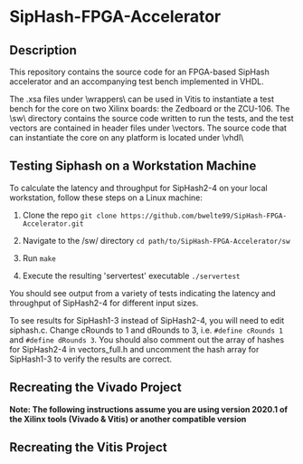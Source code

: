 # SipHash-FPGA-Accelerator
## Description
This repository contains the source code for an FPGA-based SipHash accelerator and an accompanying test bench implemented in VHDL.

The .xsa files under \wrappers\ can be used in Vitis to instantiate a test bench for the core on two Xilinx boards: the Zedboard or the ZCU-106. The \sw\ directory contains the source code written to run the tests, and the test vectors are contained in header files under \vectors\.  The source code that can instantiate the core on any platform is located under \vhdl\

## Testing Siphash on a Workstation Machine
To calculate the latency and throughput for SipHash2-4 on your local workstation, follow these steps on a Linux machine:

1) Clone the repo 
`git clone https://github.com/bwelte99/SipHash-FPGA-Accelerator.git`

2) Navigate to the /sw/ directory
`cd path/to/SipHash-FPGA-Accelerator/sw`

3) Run 
`make`

4) Execute the resulting 'servertest' executable
`./servertest`

You should see output from a variety of tests indicating the latency and throughput of SipHash2-4 for different input sizes.

To see results for SipHash1-3 instead of SipHash2-4, you will need to edit siphash.c.  Change cRounds to 1 and dRounds to 3, i.e. `#define cRounds 1` and `#define dRounds 3`.  You should also comment out the array of hashes for SipHash2-4 in vectors_full.h and uncomment the hash array for SipHash1-3 to verify the results are correct.

## Recreating the Vivado Project
**Note: The following instructions assume you are using version 2020.1 of the Xilinx tools (Vivado & Vitis) or another compatible version**


## Recreating the Vitis Project





